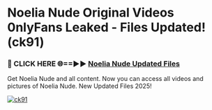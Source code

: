 # Noelia Nude Original Videos 0nlyFans Leaked - Files Updated! (ck91)

<h3>🔴 CLICK HERE 🌐==►► <a href="https://tinyurl.com/52m3yx9h" rel="nofollow">Noelia Nude Updated Files</a></h3>

Get Noelia Nude and all content. Now you can access all videos and pictures of Noelia Nude. New Updated Files 2025!

[![ck91](https://i.imgur.com/TnHtlc8.gif)](https://tinyurl.com/52m3yx9h)
